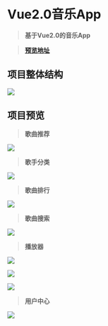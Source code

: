 # Vue2.0音乐App

> **基于Vue2.0的音乐App**

> [**预览地址**](https://hz-rotatingblock.github.io/VueMusicApp/dist)

## 项目整体结构

![](https://i.imgur.com/daVumcu.jpg)

## 项目预览

> **歌曲推荐**

![](https://i.imgur.com/SHNgLyu.gif)

> **歌手分类**

![](https://i.imgur.com/5rxN9wp.gif)

> **歌曲排行**

![](https://i.imgur.com/Q3VSCtj.gif)

> **歌曲搜索**

![](https://i.imgur.com/8FmVUOo.gif)

> **播放器**

![](https://i.imgur.com/j0iA8Od.gif)

![](https://i.imgur.com/7eZg1br.gif)

![](https://i.imgur.com/CWdHRa3.gif)

> **用户中心**

![](https://i.imgur.com/H1G0NDa.gif)



